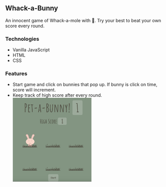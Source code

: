 ## Whack-a-Bunny

An innocent game of Whack-a-mole with 🐰. Try your best to beat your own score every round.

### Technologies

- Vanilla JavaScript
- HTML
- CSS

### Features

- Start game and click on bunnies that pop up. If bunny is click on time, score will increment.
- Keep track of high score after every round.
  <br/>
  <img src="/homepage.png" width="250"/>
